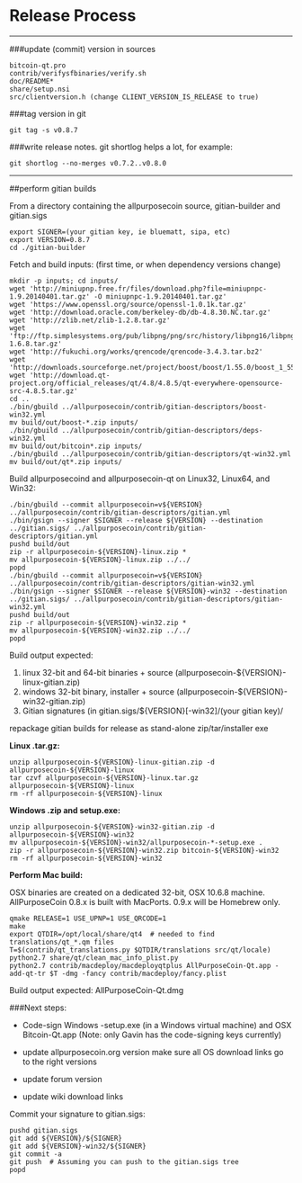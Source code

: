 Release Process
====================

* * *

###update (commit) version in sources


	bitcoin-qt.pro
	contrib/verifysfbinaries/verify.sh
	doc/README*
	share/setup.nsi
	src/clientversion.h (change CLIENT_VERSION_IS_RELEASE to true)

###tag version in git

	git tag -s v0.8.7

###write release notes. git shortlog helps a lot, for example:

	git shortlog --no-merges v0.7.2..v0.8.0

* * *

##perform gitian builds

 From a directory containing the allpurposecoin source, gitian-builder and gitian.sigs
  
	export SIGNER=(your gitian key, ie bluematt, sipa, etc)
	export VERSION=0.8.7
	cd ./gitian-builder

 Fetch and build inputs: (first time, or when dependency versions change)

	mkdir -p inputs; cd inputs/
	wget 'http://miniupnp.free.fr/files/download.php?file=miniupnpc-1.9.20140401.tar.gz' -O miniupnpc-1.9.20140401.tar.gz'
	wget 'https://www.openssl.org/source/openssl-1.0.1k.tar.gz'
	wget 'http://download.oracle.com/berkeley-db/db-4.8.30.NC.tar.gz'
	wget 'http://zlib.net/zlib-1.2.8.tar.gz'
	wget 'ftp://ftp.simplesystems.org/pub/libpng/png/src/history/libpng16/libpng-1.6.8.tar.gz'
	wget 'http://fukuchi.org/works/qrencode/qrencode-3.4.3.tar.bz2'
	wget 'http://downloads.sourceforge.net/project/boost/boost/1.55.0/boost_1_55_0.tar.bz2'
	wget 'http://download.qt-project.org/official_releases/qt/4.8/4.8.5/qt-everywhere-opensource-src-4.8.5.tar.gz'
	cd ..
	./bin/gbuild ../allpurposecoin/contrib/gitian-descriptors/boost-win32.yml
	mv build/out/boost-*.zip inputs/
	./bin/gbuild ../allpurposecoin/contrib/gitian-descriptors/deps-win32.yml
	mv build/out/bitcoin*.zip inputs/
	./bin/gbuild ../allpurposecoin/contrib/gitian-descriptors/qt-win32.yml
	mv build/out/qt*.zip inputs/

 Build allpurposecoind and allpurposecoin-qt on Linux32, Linux64, and Win32:
  
	./bin/gbuild --commit allpurposecoin=v${VERSION} ../allpurposecoin/contrib/gitian-descriptors/gitian.yml
	./bin/gsign --signer $SIGNER --release ${VERSION} --destination ../gitian.sigs/ ../allpurposecoin/contrib/gitian-descriptors/gitian.yml
	pushd build/out
	zip -r allpurposecoin-${VERSION}-linux.zip *
	mv allpurposecoin-${VERSION}-linux.zip ../../
	popd
	./bin/gbuild --commit allpurposecoin=v${VERSION} ../allpurposecoin/contrib/gitian-descriptors/gitian-win32.yml
	./bin/gsign --signer $SIGNER --release ${VERSION}-win32 --destination ../gitian.sigs/ ../allpurposecoin/contrib/gitian-descriptors/gitian-win32.yml
	pushd build/out
	zip -r allpurposecoin-${VERSION}-win32.zip *
	mv allpurposecoin-${VERSION}-win32.zip ../../
	popd

  Build output expected:

  1. linux 32-bit and 64-bit binaries + source (allpurposecoin-${VERSION}-linux-gitian.zip)
  2. windows 32-bit binary, installer + source (allpurposecoin-${VERSION}-win32-gitian.zip)
  3. Gitian signatures (in gitian.sigs/${VERSION}[-win32]/(your gitian key)/

repackage gitian builds for release as stand-alone zip/tar/installer exe

**Linux .tar.gz:**

	unzip allpurposecoin-${VERSION}-linux-gitian.zip -d allpurposecoin-${VERSION}-linux
	tar czvf allpurposecoin-${VERSION}-linux.tar.gz allpurposecoin-${VERSION}-linux
	rm -rf allpurposecoin-${VERSION}-linux

**Windows .zip and setup.exe:**

	unzip allpurposecoin-${VERSION}-win32-gitian.zip -d allpurposecoin-${VERSION}-win32
	mv allpurposecoin-${VERSION}-win32/allpurposecoin-*-setup.exe .
	zip -r allpurposecoin-${VERSION}-win32.zip bitcoin-${VERSION}-win32
	rm -rf allpurposecoin-${VERSION}-win32

**Perform Mac build:**

  OSX binaries are created on a dedicated 32-bit, OSX 10.6.8 machine.
  AllPurposeCoin 0.8.x is built with MacPorts.  0.9.x will be Homebrew only.

	qmake RELEASE=1 USE_UPNP=1 USE_QRCODE=1
	make
	export QTDIR=/opt/local/share/qt4  # needed to find translations/qt_*.qm files
	T=$(contrib/qt_translations.py $QTDIR/translations src/qt/locale)
	python2.7 share/qt/clean_mac_info_plist.py
	python2.7 contrib/macdeploy/macdeployqtplus AllPurposeCoin-Qt.app -add-qt-tr $T -dmg -fancy contrib/macdeploy/fancy.plist

 Build output expected: AllPurposeCoin-Qt.dmg

###Next steps:

* Code-sign Windows -setup.exe (in a Windows virtual machine) and
  OSX Bitcoin-Qt.app (Note: only Gavin has the code-signing keys currently)

* update allpurposecoin.org version
  make sure all OS download links go to the right versions

* update forum version

* update wiki download links

Commit your signature to gitian.sigs:

	pushd gitian.sigs
	git add ${VERSION}/${SIGNER}
	git add ${VERSION}-win32/${SIGNER}
	git commit -a
	git push  # Assuming you can push to the gitian.sigs tree
	popd


